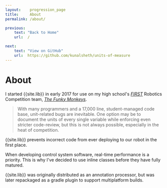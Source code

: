 ```yaml
---
layout:    progression_page
title:     About
permalink: /about/

previous:
    text: "Back to Home"
    url:  /

next:
    text: "View on GitHub"
    url:  https://github.com/kunalsheth/units-of-measure
---
```

# About

I started {{site.lib}} in early 2017 for use on my high school's [_FIRST_](https://www.firstinspires.org/robotics/frc) Robotics Competition team, [_The Funky Monkeys_](https://lynbrookrobotics.com).

> With many programmers and a 17,000 line, student-managed code base, unit-related bugs are inevitable. One option may be to document the units of every single variable while enforcing even stricter code-review, but this is not always possible, especially in the heat of competition.  

{{site.lib}} prevents incorrect code from ever deploying to our robot in the first place. 

When developing control system software, real-time performance is a priority. This is why I've decided to use inline classes before they have fully matured.

{{site.lib}} was originally distributed as an annotation processor, but was later repackaged as a gradle plugin to support multiplatform builds.